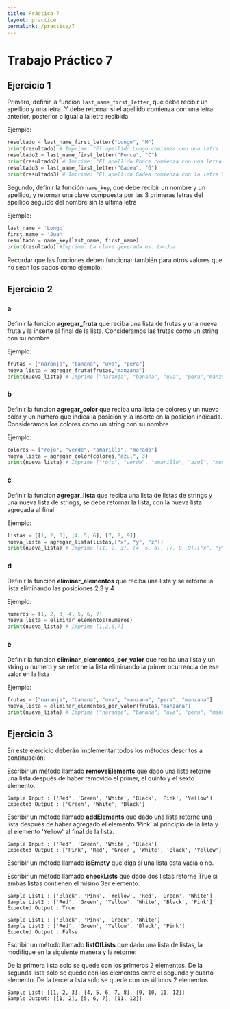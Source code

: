 ```yaml
---
title: Práctica 7
layout: practice
permalink: /practice/7
---
```


# Trabajo Práctico 7

## Ejercicio 1


Primero, definir la función `last_name_first_letter`, que debe recibir un apellido y una letra. Y debe retornar si el apellido comienza con una letra anterior, posterior o igual a la letra recibida

Ejemplo:
```python
resultado = last_name_first_letter("Longo", "M")
print(resultado) # Imprime: "El apellido Longo comienza con una letra que está antes de la M"
resultado2 = last_name_first_letter("Ponce", "C")
print(resultado2) # Imprime: "El apellido Ponce comienza con una letra que está después de la C"
resultado3 = last_name_first_letter("Gadea", "G")
print(resultado3) # Imprime: "El apellido Gadea comienza con la letra G"
```


Segundo, definir la función `name_key`, que debe recibir un nombre y un apellido, y retornar una clave compuesta por las 3 primeras letras del apellido seguido del nombre sin la última letra

Ejemplo:
```python
last_name = 'Longo'
first_name = 'Juan'
resultado = name_key(last_name, first_name)
print(resultado) #Imprime: La clave generada es: LonJua
```


Recordar que las funciones deben funcionar también para otros valores que no sean los dados como ejemplo.


## Ejercicio 2

### a
Definir la funcion **agregar_fruta** que reciba una lista de frutas y una nueva fruta y la inserte al final de la lista. Consideramos las frutas como un string con su nombre

Ejemplo:
```python
frutas = ["naranja", "banana", "uva", "pera"]
nueva_lista = agregar_fruta(frutas,"manzana")
print(nueva_lista) # Imprime ["naranja", "banana", "uva", "pera","manzana"]

```

### b
Definir la funcion **agregar_color** que reciba una lista de colores y un nuevo color y un numero que indica la posición y la inserte en la posición indicada. Consideramos los colores como un string con su nombre

Ejemplo:
```python
colores = ["rojo", "verde", "amarillo", "morado"]
nueva_lista = agregar_color(colores,"azul", 3)
print(nueva_lista) # Imprime ["rojo", "verde", "amarillo", "azul", "morado"]

```
### c
Definir la funcion **agregar_lista** que reciba una lista de listas de strings y una nueva lista de strings, se debe retornar la lista, con la nueva lista agregada al final

Ejemplo:
```python
listas = [[1, 2, 3], [4, 5, 6], [7, 8, 9]]
nueva_lista = agregar_lista(listas,["x", "y", "z"])
print(nueva_lista) # Imprime [[1, 2, 3], [4, 5, 6], [7, 8, 9],["x", "y", "z"]]

```

### d
Definir la funcion **eliminar_elementos** que reciba una lista y se retorne la lista eliminando las posiciones 2,3 y 4

Ejemplo:
```python
numeros = [1, 2, 3, 4, 5, 6, 7]
nueva_lista = eliminar_elementos(numeros)
print(nueva_lista) # Imprime [1,2,6,7]

```
### e
Definir la funcion **eliminar_elementos_por_valor** que reciba una lista y un string o numero y se retorne la lista eliminando la primer ocurrencia de ese valor en la lista

Ejemplo:
```python
frutas = ["naranja", "banana", "uva", "manzana", "pera", "manzana"]
nueva_lista = eliminar_elementos_por_valor(frutas,"manzana")
print(nueva_lista) # Imprime ["naranja", "banana", "uva", "pera", "manzana"]

```


## Ejercicio 3

En este ejercicio deberán implementar todos los métodos descritos a continuación:

Escribir un método llamado **removeElements** que dado una lista retorne una lista después de haber removido el primer, el quinto y el sexto elemento.

```
Sample Input : ['Red', 'Green', 'White', 'Black', 'Pink', 'Yellow']
Expected Output : ['Green', 'White', 'Black']
```

Escribir un método llamado **addElements** que dado una lista retorne una lista después de 
haber agregado el elemento 'Pink' al principio de la lista y el elemento 'Yellow' al final de la lista.

```
Sample Input : ['Red', 'Green', 'White', 'Black']
Expected Output : ['Pink', 'Red', 'Green', 'White', 'Black', 'Yellow']
```

Escribir un método llamado **isEmpty** que diga si una lista esta vacía o no.

Escribir un método llamado **checkLists** que dado dos listas retorne True si ambas listas contienen el mismo 3er elemento.

```
Sample List1 : ['Black', 'Pink', 'Yellow', 'Red', 'Green', 'White']
Sample List2 : ['Red', 'Green', 'Yellow', 'White', 'Black', 'Pink']
Expected Output : True

Sample List1 : ['Black', 'Pink', 'Green', 'White']
Sample List2 : ['Red', 'Green', 'Yellow', 'Black', 'Pink']
Expected Output : False
```

Escribir un método llamado **listOfLists** que dado una lista de listas, la modifique en la siguiente manera y la retorne:

De la primera lista solo se quede con los primeros 2 elementos.
De la segunda lista solo se quede con los elementos entre el segundo y cuarto elemento.
De la tercera lista solo se quede con los últimos 2 elementos.

```
Sample List: [[1, 2, 3], [4, 5, 6, 7, 8], [9, 10, 11, 12]]
Sample Output: [[1, 2], [5, 6, 7], [11, 12]]
```
